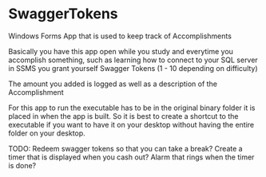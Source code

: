 # SwaggerTokens
Windows Forms App that is used to keep track of Accomplishments


Basically you have this app open while you study and everytime you accomplish something, such as learning how to connect to your SQL server in SSMS you grant yourself 
Swagger Tokens (1 - 10 depending on difficulty)

The amount you added is logged as well as a description of the Accomplishment

For this app to run the executable has to be in the original binary folder it is placed in when the app is built. So it is best to create a shortcut to the executable if you want to have it on your desktop without having the entire folder on your desktop.

TODO:
Redeem swagger tokens so that you can take a break?
Create a timer that is displayed when you cash out?
Alarm that rings when the timer is done?
